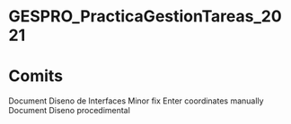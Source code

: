 # GESPRO_PracticaGestionTareas_2021
# Comits

Document Diseno de Interfaces
Minor fix 
Enter coordinates manually 
Document Diseno procedimental 
